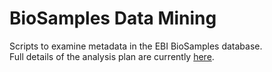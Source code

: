 # BioSamples Data Mining

Scripts to examine metadata in the EBI BioSamples database. 
<br>
Full details of the analysis plan are currently [here](https://docs.google.com/document/d/1bIiaq8bEgcjp7AQeQCRcJ6wRRdnVn7UWDFaf3zGsAec).



